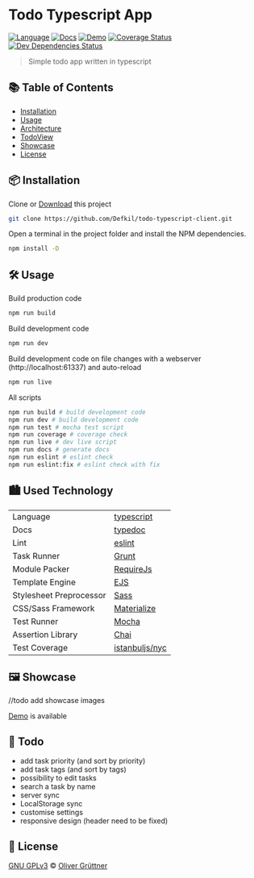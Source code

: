 # Todo Typescript App
[![Language](https://img.shields.io/badge/language-typescript-blue.svg)](https://www.typescriptlang.org/)
[![Docs](https://badgen.net/badge/docs/online/blue)](https://defkil.github.io/todo-typescript-client/main/docs/)
[![Demo](https://img.shields.io/static/v1?label=demo&color=blue&message=online)](https://defkil.github.io/todo-typescript-client/main/)
[![Coverage Status](https://coveralls.io/repos/github/Defkil/todo-typescript-client/badge.svg?branch=main)](https://coveralls.io/github/Defkil/todo-typescript-client?branch=main)
[![Dev Dependencies Status](https://david-dm.org/defkil/todo-typescript-client/dev-status.svg)](https://david-dm.org/defkil/todo-typescript-client?type=dev)
> Simple todo app written in typescript

## :books: Table of Contents
- [Installation](#package-installation)
- [Usage](#hammer_and_wrench-usage)
- [Architecture](#cityscape-used-technology)
- [TodoView](#memo-todo)
- [Showcase](#framed_picture-showcase)
- [License](#scroll-license)

## :package: Installation
Clone or [Download](https://github.com/Defkil/todo-typescript-client/archive/main.zip) this project
```sh
git clone https://github.com/Defkil/todo-typescript-client.git
```
Open a terminal in the project folder and install the NPM dependencies.
```sh
npm install -D
```

## :hammer_and_wrench: Usage
Build production code
```sh
npm run build
```
Build development code
```sh
npm run dev
```
Build development code on file changes with a webserver (http://localhost:61337) and auto-reload
```sh
npm run live
```
All scripts
```sh
npm run build # build development code
npm run dev # build development code
npm run test # mocha test script
npm run coverage # coverage check
npm run live # dev live script
npm run docs # generate docs
npm run eslint # eslint check
npm run eslint:fix # eslint check with fix
```

## :cityscape: Used Technology
| | |
|:--------------|:-------------|
|Language|[typescript](https://www.typescriptlang.org/)|
|Docs|[typedoc](https://typedoc.org/)|
|Lint|[eslint](https://eslint.org/)|
|Task Runner|[Grunt](https://gruntjs.com/)|
|Module Packer|[RequireJs](https://requirejs.org/)|
|Template Engine|[EJS](https://ejs.co/)|
|Stylesheet Preprocessor|[Sass](https://sass-lang.com/)|
|CSS/Sass Framework|[Materialize](https://materializecss.com/)|
|Test Runner|[Mocha](https://mochajs.org/)|
|Assertion Library|[Chai](https://www.chaijs.com/)|
|Test Coverage|[istanbuljs/nyc](https://github.com/istanbuljs/nyc)|

## :framed_picture: Showcase
//todo add showcase images

[Demo](https://defkil.github.io/todo-typescript-client/main/) is available

## :memo: Todo
- add task priority (and sort by priority)
- add task tags (and sort by tags)
- possibility to edit tasks
- search a task by name
- server sync
- LocalStorage sync
- customise settings
- responsive design (header need to be fixed)

## :scroll: License
[GNU GPLv3](LICENSE) © [Oliver Grüttner](https://github.com/defkil/)
